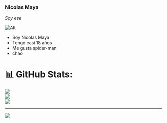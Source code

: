 ### Nicolas Maya

*Soy*
_ese_

![Alt](https://assets.stickpng.com/thumbs/580b57fbd9996e24bc43c05d.png)

- Soy Nicolas Maya
- Tengo casi 18 años
- Me gusta spider-man
- chao

# 📊 GitHub Stats:
![](https://github-readme-stats.vercel.app/api?username=usernicolasmaya&theme=dark&hide_border=false&include_all_commits=false&count_private=false)<br/>
![](https://github-readme-streak-stats.herokuapp.com/?user=usernicolasmaya&theme=dark&hide_border=false)<br/>
![](https://github-readme-stats.vercel.app/api/top-langs/?username=usernicolasmaya&theme=dark&hide_border=false&include_all_commits=false&count_private=false&layout=compact)

---
[![](https://visitcount.itsvg.in/api?id=usernicolasmaya&icon=0&color=0)](https://visitcount.itsvg.in)

<!-- Proudly created with GPRM ( https://gprm.itsvg.in ) -->

<!---
usernicolasmaya/usernicolasmaya is a ✨ special ✨ repository because its `README.md` (this file) appears on your GitHub profile.
You can click the Preview link to take a look at your changes.
--->
